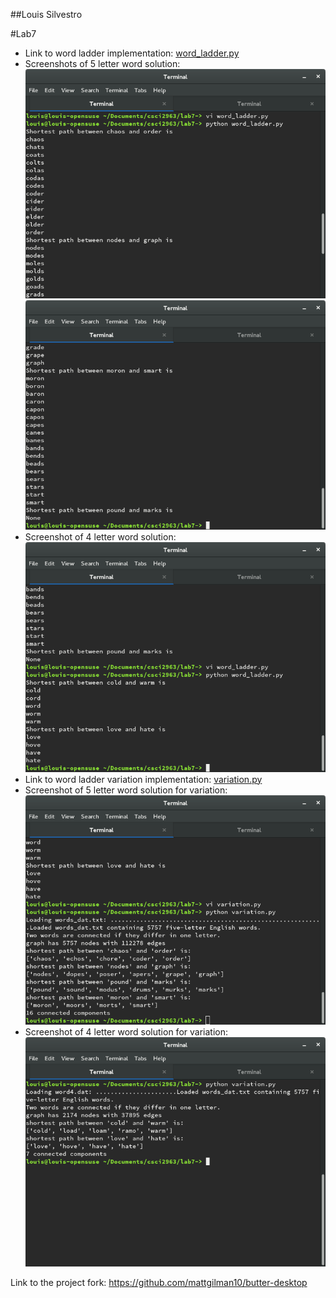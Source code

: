 ##Louis Silvestro

#Lab7

* Link to word ladder implementation: [word_ladder.py](word_ladder.py)
* Screenshots of 5 letter word solution: ![five_letter](images/5word_ladder_1.png)
  ![five_letter](images/5word_ladder_2.png)
* Screenshot of 4 letter word solution: ![four_letter](images/4word_ladder.png)
* Link to word ladder variation implementation: [variation.py](variation.py)
* Screenshot of 5 letter word solution for variation: ![five_letter_var](images/5word_var.png)
* Screenshot of 4 letter word solution for variation: ![four_letter_var](images/4word_var.png)

Link to the project fork: https://github.com/mattgilman10/butter-desktop

